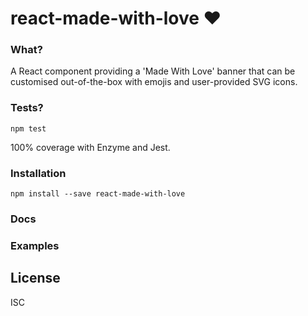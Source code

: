 # react-made-with-love ❤️

### What?
A React component providing a 'Made With Love' banner that can be customised out-of-the-box with emojis and user-provided SVG icons.

### Tests?

`npm test`

100% coverage with Enzyme and Jest.

### Installation

`npm install --save react-made-with-love`

### Docs

### Examples

## License

ISC
